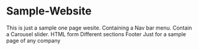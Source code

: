 # Sample-Website
This is just a sample one page wesite.
Containing a Nav bar menu.
Contain a Carousel slider.
HTML form
Different sections
Footer
Just for a sample page of any company
